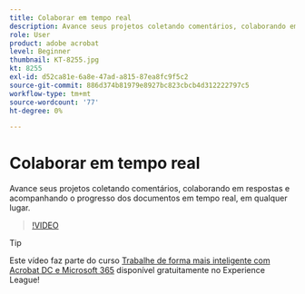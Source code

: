 ```yaml
---
title: Colaborar em tempo real
description: Avance seus projetos coletando comentários, colaborando em respostas e acompanhando o progresso em seus documentos em tempo real, em qualquer lugar
role: User
product: adobe acrobat
level: Beginner
thumbnail: KT-8255.jpg
kt: 8255
exl-id: d52ca81e-6a8e-47ad-a815-87ea8fc9f5c2
source-git-commit: 886d374b81979e8927bc823cbcb4d312222797c5
workflow-type: tm+mt
source-wordcount: '77'
ht-degree: 0%

---
```


# Colaborar em tempo real

Avance seus projetos coletando comentários, colaborando em respostas e acompanhando o progresso dos documentos em tempo real, em qualquer lugar.

>[!VIDEO](https://video.tv.adobe.com/v/337500?hidetitle=true)

>[!TIP]
>
>Este vídeo faz parte do curso [Trabalhe de forma mais inteligente com Acrobat DC e Microsoft 365](https://experienceleague.adobe.com/?recommended=Acrobat-U-1-2021.microsoft365) disponível gratuitamente no Experience League!
